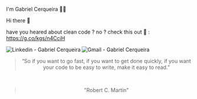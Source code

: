 I'm Gabriel Cerqueira 👨‍💻
 
 Hi there 👋
 
 have you heared about clean code ? no ? check this out :punch: : https://g.co/kgs/n4CciH
 
 <a href="https://www.linkedin.com/in/gabriel-cerqueira-a757441ab" target="_blank" >
  <img align="left" alt="Linkedin - Gabriel Cerqueira" src="https://img.shields.io/badge/-LinkedIn-blue?style=flat-square&logo=Linkedin&logoColor=white&link=https://https://www.linkedin.com/in/gabriel-cerqueira-a757441ab/"">
</a>&nbsp;&nbsp;&nbsp;

<a href="mailto:gabcsilva97@gmail.com" target="_blank" >
  <img align="left" alt="Gmail - Gabriel Cerqueira" src="https://img.shields.io/badge/-Gmail-c14438?style=flat-square&logo=Gmail&logoColor=white&link=mailto:gabcsilva97@gmail.com&longCache=true"">
</a>&nbsp;&nbsp;&nbsp;
<blockquote align="center">“So if you want to go fast, if you want to get done quickly, if you want your code to be easy to write, make it easy to read.”</blockquote><br>
<blockquote align="center">"Robert C. Martin"</blockquote>
